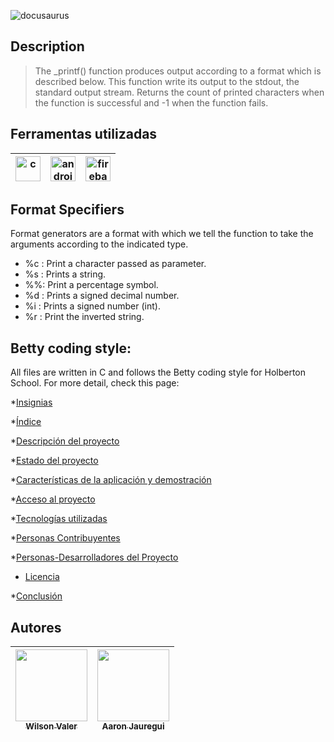 
![docusaurus](https://user-images.githubusercontent.com/100174476/178175615-5434e5e8-c56d-408a-8ebe-5baa4b464a55.jpg)

## Description
> The _printf() function produces output according to a format which is described
below. This function write its output to the stdout, the standard output stream. 
Returns the count of printed characters when the function is successful and -1 when the function fails.

## Ferramentas utilizadas

|<a href="https://www.edx.org/es/aprende/programacion-en-c" target="_blank"> <img src="https://disenowebakus.net/imagenes/articulos/lenguaje-de-programacion-c.jpg" alt="c" width="40" height="40"/> </a> | <a href="https://developer.android.com/studio" target="_blank"> <img src="https://i0.wp.com/colaboratorio.net/wp-content/uploads/2017/01/bash.jpg?fit=2000%2C1200&ssl=1" alt="androidStudio" width="40" height="40"/> </a> | <a href="https://firebase.google.com/?hl=pt" target="_blank"> <img src="https://www.redeszone.net/app/uploads-redeszone.net/2018/10/novedades-ubuntu.jpg?x=480&y=375&quality=40" alt="firebase" width="40" height="40"/> </a> |
| :---: | :---: | :---: |

## Format Specifiers
Format generators are a format with which we tell the function to take the arguments ​​according to the indicated type.
+ %c : Print a character passed as parameter.
+ %s : Prints a string.
+ %%: Print a percentage symbol.
+ %d : Prints a signed decimal number.
+ %i : Prints a signed number (int).
+ %r : Print the inverted string.

## Betty coding style:
All files are written in C and follows the Betty coding style for Holberton School. For more detail, check this page:

*[Insignias](#insignias)

*[Índice](#índice)

*[Descripción del proyecto](#descripción-del-proyecto)

*[Estado del proyecto](#Estado-del-proyecto)

*[Características de la aplicación y demostración](#Características-de-la-aplicación-y-demostración)

*[Acceso al proyecto](#acceso-proyecto)

*[Tecnologías utilizadas](#tecnologías-utilizadas)

*[Personas Contribuyentes](#personas-contribuyentes)

*[Personas-Desarrolladores del Proyecto](#personas-desarrolladores)

* [Licencia](#licencia)

*[Conclusión](#conclusión)




## Autores
| [<img src="https://avatars.githubusercontent.com/u/100174476?v=4" width=115><br><sub> Wilson Valer </sub>](https://github.com/WilsonValer) |  [<img       src="https://avatars.githubusercontent.com/u/101225802?v=4" width=115><br><sub>Aaron Jauregui </sub>](https://github.com/aaronJau21) |
| :---: | :---: | 
